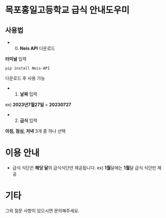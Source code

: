 # 목포홍일고등학교 급식 안내도우미
## 사용법
- 0. **Neis API** 다운로드

**터미널** 입력

```pip install Neis-API```

다운로드 후 사용 가능

- 1. **날짜** 입력

ex) **2023년7월27일** = **20230727**

- 2. **급식** 입력

**아침, 점심, 저녁** 3개 중 하나 선택

# 이용 안내
- 급식 식단은 **해당 달**의 급식식단만 제공됩니다. ex) **1월**달에는 **1월**달 급식 식단만 제공

# 기타
그외 질문 사항이 있으시면 문의해주세요.
